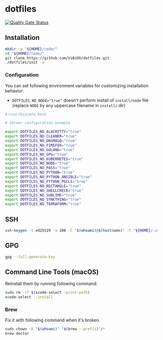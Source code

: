 # dotfiles

[![Quality Gate Status](https://sonarcloud.io/api/project_badges/measure?project=ViBiOh_dotfiles&metric=alert_status)](https://sonarcloud.io/dashboard?id=ViBiOh_dotfiles)

## Installation

```bash
mkdir -p "${HOME}/code/"
cd "${HOME}/code/"
git clone https://github.com/ViBiOh/dotfiles.git
./dotfiles/init -a
```

### Configuration

You can set following environment variables for customizing installation behavior:

- `DOTFILES_NO_NODE="true"` doesn't perform install of `install/node` file (replace `NODE` by any uppercase filename in `install/` dir)

```bash
#!/usr/bin/env bash

# Server configuration example

export DOTFILES_NO_ALACRITTY="true"
export DOTFILES_NO_CLEANER="true"
export DOTFILES_NO_DNSMASQ="true"
export DOTFILES_NO_FIREFOX="true"
export DOTFILES_NO_GOLANG="true"
export DOTFILES_NO_GPG="true"
export DOTFILES_NO_KUBERNETES="true"
export DOTFILES_NO_NODE="true"
export DOTFILES_NO_PASS="true"
export DOTFILES_NO_PYTHON="true"
export DOTFILES_NO_PYTHON_ANSIBLE="true"
export DOTFILES_NO_PYTHON_PGCLI="true"
export DOTFILES_NO_RECTANGLE="true"
export DOTFILES_NO_SHELLCHECK="true"
export DOTFILES_NO_SUBLIME="true"
export DOTFILES_NO_SYNCTHING="true"
export DOTFILES_NO_TERRAFORM="true"
```

## SSH

```bash
ssh-keygen -t ed25519 -a 100 -C "$(whoami)@$(hostname)" -f "${HOME}/.ssh/id_ed25519"
```

## GPG

```bash
gpg --full-generate-key
```

## Command Line Tools (macOS)

Reinstall them by running following command:

```bash
sudo rm -rf $(xcode-select -print-path)
xcode-select --install
```

### Brew

Fix it with following command when it's broken.

```bash
sudo chown -R "$(whoami)" "$(brew --prefix)"/*
brew doctor
```
